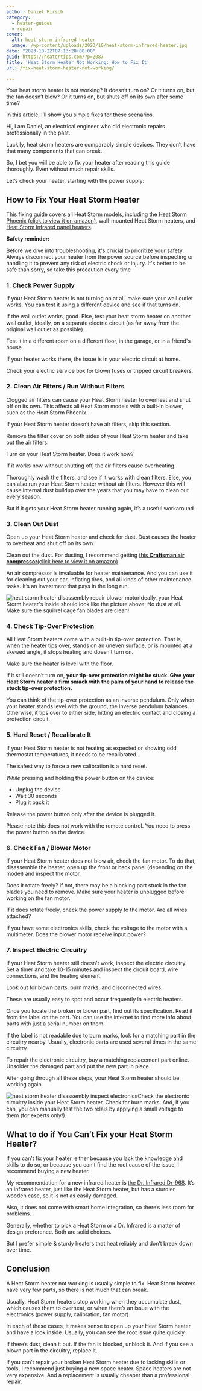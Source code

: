 ```yaml
---
author: Daniel Hirsch
category:
  - heater-guides
  - repair
cover:
  alt: heat storm infrared heater
  image: /wp-content/uploads/2023/10/heat-storm-infrared-heater.jpg
date: "2023-10-22T07:13:28+00:00"
guid: https://heatertips.com/?p=2087
title: 'Heat Storm Heater Not Working: How to Fix It'
url: /fix-heat-storm-heater-not-working/

---
```

Your heat storm heater is not working? It doesn’t turn on? Or it turns on, but the fan doesn’t blow? Or it turns on, but shuts off on its own after some time?

In this article, I’ll show you simple fixes for these scenarios.

Hi, I am Daniel, an electrical engineer who did electronic repairs professionally in the past.

Luckily, heat storm heaters are comparably simple devices. They don’t have that many components that can break.

So, I bet you will be able to fix your heater after reading this guide thoroughly. Even without much repair skills.

Let’s check your heater, starting with the power supply:

## How to Fix Your Heat Storm Heater

This fixing guide covers all Heat Storm models, including the [Heat Storm Phoenix (click to view it on amazon)](https://www.amazon.com/Heat-Storm-HS-1500-PHX-Attachable-Efficient-750-1500/dp/B07GZ39SL7?_encoding=UTF8&pd_rd_w=Mlg0c&content-id=amzn1.sym.952cfb50-b01e-485f-be6e-00434541418b%3Aamzn1.symc.e5c80209-769f-4ade-a325-2eaec14b8e0e&pf_rd_p=952cfb50-b01e-485f-be6e-00434541418b&pf_rd_r=Q1DGPAKAMQMS5YSHDHJ6&pd_rd_wg=HDUVb&pd_rd_r=7c571874-eca7-4969-9579-0c0ca1187756&th=1&linkCode=ll1&tag=heatertips-20&linkId=7d1b0306866e5c8438efd92aa6fd7ace&language=en_US&ref_=as_li_ss_tl), wall-mounted Heat Storm heaters, and [Heat Storm infrared panel heaters](https://www.amazon.com/Heat-Storm-HS-1500-TT-Infrared-Tradesman/dp/B07JQPCFJ3?crid=Z9LK8UWTKYLW&keywords=heat%2Bstorm%2Binfrared&qid=1697875010&sprefix=heat%2Bstorm%2Binfrare%2Caps%2C177&sr=8-6&th=1&linkCode=ll1&tag=heatertips-20&linkId=264a7cdfe0196879eb4a5e68918ed6d6&language=en_US&ref_=as_li_ss_tl).

**Safety reminder:**

Before we dive into troubleshooting, it's crucial to prioritize your safety. Always disconnect your heater from the power source before inspecting or handling it to prevent any risk of electric shock or injury. It's better to be safe than sorry, so take this precaution every time

### 1\. Check Power Supply

If your Heat Storm heater is not turning on at all, make sure your wall outlet works. You can test it using a different device and see if that turns on.

If the wall outlet works, good. Else, test your heat storm heater on another wall outlet, ideally, on a separate electric circuit (as far away from the original wall outlet as possible).

Test it in a different room on a different floor, in the garage, or in a friend's house.

If your heater works there, the issue is in your electric circuit at home.

Check your electric service box for blown fuses or tripped circuit breakers.

### 2\. Clean Air Filters / Run Without Filters

Clogged air filters can cause your Heat Storm heater to overheat and shut off on its own. This affects all Heat Storm models with a built-in blower, such as the Heat Storm Phoenix.

If your Heat Storm heater doesn’t have air filters, skip this section.

Remove the filter cover on both sides of your Heat Storm heater and take out the air filters.

Turn on your Heat Storm heater. Does it work now?

If it works now without shutting off, the air filters cause overheating.

Thoroughly wash the filters, and see if it works with clean filters. Else, you can also run your Heat Storm heater without air filters. However this will cause internal dust buildup over the years that you may have to clean out every season.

But if it gets your Heat Storm heater running again, it’s a useful workaround.

### 3\. Clean Out Dust

Open up your Heat Storm heater and check for dust. Dust causes the heater to overheat and shut off on its own.

Clean out the dust. For dusting, I recommend getting [this **Craftsman air compressor**(click here to view it on amazon)](https://www.amazon.com/CRAFTSMAN-CMEC6150K-Gallon-Air-Compressor/dp/B07KHHDJGD?crid=29GPYLN1G5TWQ&keywords=air%2Bcompressor&qid=1697800932&sprefix=aircompressor%2Caps%2C214&sr=8-5&th=1&linkCode=ll1&tag=heatertips-20&linkId=da47b2fbb9c72fe86738fb96a9fa356c&language=en_US&ref_=as_li_ss_tl).

An air compressor is invaluable for heater maintenance. And you can use it for cleaning out your car, inflating tires, and all kinds of other maintenance tasks. It’s an investment that pays in the long run.

![heat storm heater disassembly repair blower motor](/wp-content/uploads/2023/10/heat-storm-heater-disassembly-repair-blower-motor.jpg)Ideally, your Heat Storm heater's inside should look like the picture above: No dust at all. Make sure the squirrel cage fan blades are clean!

### 4\. Check Tip-Over Protection

All Heat Storm heaters come with a built-in tip-over protection. That is, when the heater tips over, stands on an uneven surface, or is mounted at a skewed angle, it stops heating and doesn’t turn on.

Make sure the heater is level with the floor.

If it still doesn’t turn on, **your tip-over protection might be stuck. Give your Heat Storm heater a firm smack with the palm of your hand to release the stuck tip-over protection.**

You can think of the tip-over protection as an inverse pendulum. Only when your heater stands level with the ground, the inverse pendulum balances. Otherwise, it tips over to either side, hitting an electric contact and closing a protection circuit.

### 5\. Hard Reset / Recalibrate It

If your Heat Storm heater is not heating as expected or showing odd thermostat temperatures, it needs to be recalibrated.

The safest way to force a new calibration is a hard reset.

_While_ pressing and holding the power button on the device:

- Unplug the device
- Wait 30 seconds
- Plug it back it

Release the power button only after the device is plugged it.

Please note this does not work with the remote control. You need to press the power button on the device.

### 6\. Check Fan / Blower Motor

If your Heat Storm heater does not blow air, check the fan motor. To do that, disassemble the heater, open up the front or back panel (depending on the model) and inspect the motor.

Does it rotate freely? If not, there may be a blocking part stuck in the fan blades you need to remove. Make sure your heater is unplugged before working on the fan motor.

If it does rotate freely, check the power supply to the motor. Are all wires attached?

If you have some electronics skills, check the voltage to the motor with a multimeter. Does the blower motor receive input power?

### 7\. Inspect Electric Circuitry

If your Heat Storm heater still doesn’t work, inspect the electric circuitry. Set a timer and take 10-15 minutes and inspect the circuit board, wire connections, and the heating element.

Look out for blown parts, burn marks, and disconnected wires.

These are usually easy to spot and occur frequently in electric heaters.

Once you locate the broken or blown part, find out its specification. Read it from the label on the part. You can use the internet to find more info about parts with just a serial number on them.

If the label is not readable due to burn marks, look for a matching part in the circuitry nearby. Usually, electronic parts are used several times in the same circuitry.

To repair the electronic circuitry, buy a matching replacement part online. Unsolder the damaged part and put the new part in place.

After going through all these steps, your Heat Storm heater should be working again.

![heat storm heater disassembly inspect electronics](/wp-content/uploads/2023/10/heat-storm-heater-disassembly-inspect-electronics.jpg)Check the electronic circuitry inside your Heat Storm heater. Check for burn marks. And, if you can, you can manually test the two relais by applying a small voltage to them (for experts only!).

## What to do if You Can’t Fix your Heat Storm Heater?

If you can’t fix your heater, either because you lack the knowledge and skills to do so, or because you can’t find the root cause of the issue, I recommend buying a new heater.

My recommendation for a new infrared heater is [the Dr. Infrared Dr-968](/recommended-products/best-infrared-heater/). It’s an infrared heater, just like the Heat Storm heater, but has a sturdier wooden case, so it is not as easily damaged.

Also, it does not come with smart home integration, so there’s less room for problems.

Generally, whether to pick a Heat Storm or a Dr. Infrared is a matter of design preference. Both are solid choices.

But I prefer simple & sturdy heaters that heat reliably and don’t break down over time.

## Conclusion

A Heat Storm heater not working is usually simple to fix. Heat Storm heaters have very few parts, so there is not much that can break.

Usually, Heat Storm heaters stop working when they accumulate dust, which causes them to overheat, or when there’s an issue with the electronics (power supply, calibration, fan motor).

In each of these cases, it makes sense to open up your Heat Storm heater and have a look inside. Usually, you can see the root issue quite quickly.

If there’s dust, clean it out. If the fan is blocked, unblock it. And if you see a blown part in the circuitry, replace it.

If you can’t repair your broken Heat Storm heater due to lacking skills or tools, I recommend just buying a new space heater. Space heaters are not very expensive. And a replacement is usually cheaper than a professional repair.
